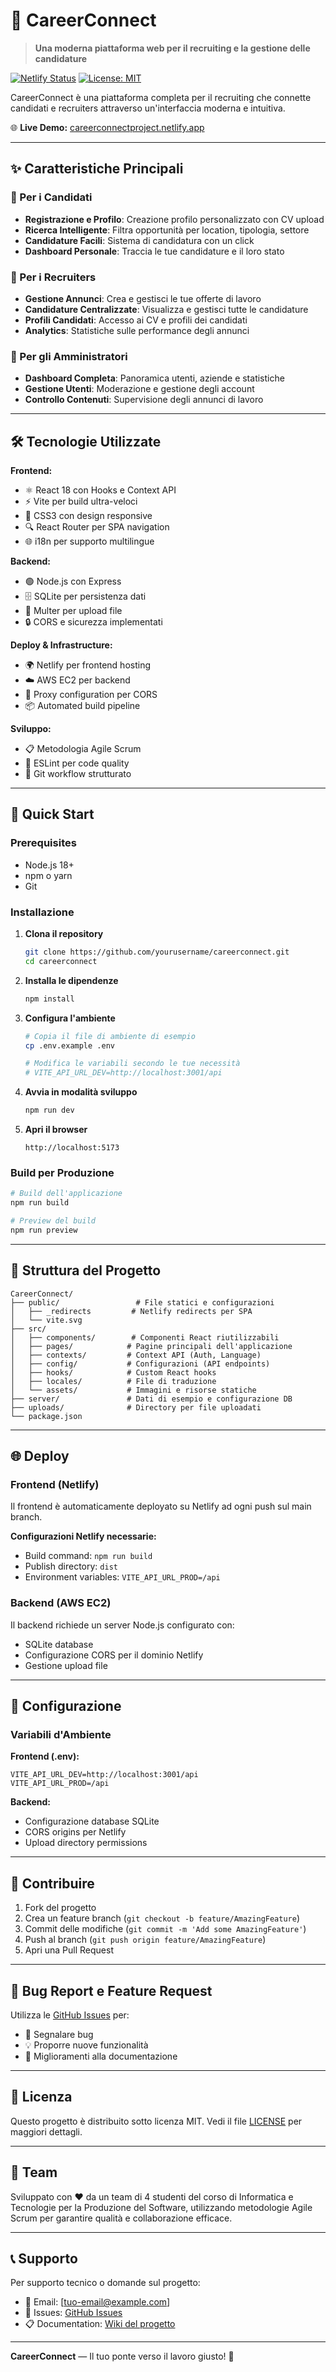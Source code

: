 # 🚀 CareerConnect

> **Una moderna piattaforma web per il recruiting e la gestione delle candidature**

[![Netlify Status](https://api.netlify.com/api/v1/badges/your-badge-id/deploy-status)](https://app.netlify.com/sites/careerconnectproject/deploys)
[![License: MIT](https://img.shields.io/badge/License-MIT-yellow.svg)](LICENSE)

CareerConnect è una piattaforma completa per il recruiting che connette candidati e recruiters attraverso un'interfaccia moderna e intuitiva.

🌐 **Live Demo:** [careerconnectproject.netlify.app](https://careerconnectproject.netlify.app)

---

## ✨ Caratteristiche Principali

### 👥 Per i Candidati
- **Registrazione e Profilo**: Creazione profilo personalizzato con CV upload
- **Ricerca Intelligente**: Filtra opportunità per location, tipologia, settore
- **Candidature Facili**: Sistema di candidatura con un click
- **Dashboard Personale**: Traccia le tue candidature e il loro stato

### 🏢 Per i Recruiters
- **Gestione Annunci**: Crea e gestisci le tue offerte di lavoro
- **Candidature Centralizzate**: Visualizza e gestisci tutte le candidature
- **Profili Candidati**: Accesso ai CV e profili dei candidati
- **Analytics**: Statistiche sulle performance degli annunci

### 🔐 Per gli Amministratori
- **Dashboard Completa**: Panoramica utenti, aziende e statistiche
- **Gestione Utenti**: Moderazione e gestione degli account
- **Controllo Contenuti**: Supervisione degli annunci di lavoro

---

## 🛠️ Tecnologie Utilizzate

**Frontend:**
- ⚛️ React 18 con Hooks e Context API
- ⚡ Vite per build ultra-veloci
- 🎨 CSS3 con design responsive
- 🔍 React Router per SPA navigation
- 🌐 i18n per supporto multilingue

**Backend:**
- 🟢 Node.js con Express
- 🗄️ SQLite per persistenza dati
- 📁 Multer per upload file
- 🔒 CORS e sicurezza implementati

**Deploy & Infrastructure:**
- 🌍 Netlify per frontend hosting
- ☁️ AWS EC2 per backend
- 🔄 Proxy configuration per CORS
- 📦 Automated build pipeline

**Sviluppo:**
- 📋 Metodologia Agile Scrum
- 🔧 ESLint per code quality
- 📝 Git workflow strutturato

---

## 🚀 Quick Start

### Prerequisites
- Node.js 18+ 
- npm o yarn
- Git

### Installazione

1. **Clona il repository**
   ```bash
   git clone https://github.com/yourusername/careerconnect.git
   cd careerconnect
   ```

2. **Installa le dipendenze**
   ```bash
   npm install
   ```

3. **Configura l'ambiente**
   ```bash
   # Copia il file di ambiente di esempio
   cp .env.example .env
   
   # Modifica le variabili secondo le tue necessità
   # VITE_API_URL_DEV=http://localhost:3001/api
   ```

4. **Avvia in modalità sviluppo**
   ```bash
   npm run dev
   ```

5. **Apri il browser**
   ```
   http://localhost:5173
   ```

### Build per Produzione

```bash
# Build dell'applicazione
npm run build

# Preview del build
npm run preview
```

---

## 📁 Struttura del Progetto

```
CareerConnect/
├── public/                 # File statici e configurazioni
│   ├── _redirects         # Netlify redirects per SPA
│   └── vite.svg          
├── src/
│   ├── components/        # Componenti React riutilizzabili
│   ├── pages/            # Pagine principali dell'applicazione
│   ├── contexts/         # Context API (Auth, Language)
│   ├── config/           # Configurazioni (API endpoints)
│   ├── hooks/            # Custom React hooks
│   ├── locales/          # File di traduzione
│   └── assets/           # Immagini e risorse statiche
├── server/               # Dati di esempio e configurazione DB
├── uploads/              # Directory per file uploadati
└── package.json
```

---

## 🌐 Deploy

### Frontend (Netlify)
Il frontend è automaticamente deployato su Netlify ad ogni push sul main branch.

**Configurazioni Netlify necessarie:**
- Build command: `npm run build`
- Publish directory: `dist`
- Environment variables: `VITE_API_URL_PROD=/api`

### Backend (AWS EC2)
Il backend richiede un server Node.js configurato con:
- SQLite database
- Configurazione CORS per il dominio Netlify
- Gestione upload file

---

## 🔧 Configurazione

### Variabili d'Ambiente

**Frontend (.env):**
```env
VITE_API_URL_DEV=http://localhost:3001/api
VITE_API_URL_PROD=/api
```

**Backend:**
- Configurazione database SQLite
- CORS origins per Netlify
- Upload directory permissions

---

## 🤝 Contribuire

1. Fork del progetto
2. Crea un feature branch (`git checkout -b feature/AmazingFeature`)
3. Commit delle modifiche (`git commit -m 'Add some AmazingFeature'`)
4. Push al branch (`git push origin feature/AmazingFeature`)
5. Apri una Pull Request

---

## 🐛 Bug Report e Feature Request

Utilizza le [GitHub Issues](https://github.com/yourusername/careerconnect/issues) per:
- 🐛 Segnalare bug
- 💡 Proporre nuove funzionalità
- 📖 Miglioramenti alla documentazione

---

## 📄 Licenza

Questo progetto è distribuito sotto licenza MIT. Vedi il file [LICENSE](LICENSE) per maggiori dettagli.

---

## 👥 Team

Sviluppato con ❤️ da un team di 4 studenti del corso di Informatica e Tecnologie per la Produzione del Software, utilizzando metodologie Agile Scrum per garantire qualità e collaborazione efficace.

---

## 📞 Supporto

Per supporto tecnico o domande sul progetto:
- 📧 Email: [tuo-email@example.com]
- 💬 Issues: [GitHub Issues](https://github.com/yourusername/careerconnect/issues)
- 📋 Documentation: [Wiki del progetto](https://github.com/yourusername/careerconnect/wiki)

---

**CareerConnect** — Il tuo ponte verso il lavoro giusto! 🌉